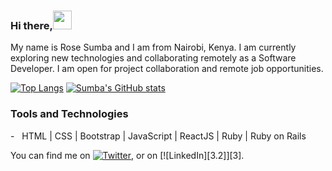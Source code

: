 ### Hi there,<img src="https://raw.githubusercontent.com/MartinHeinz/MartinHeinz/master/wave.gif" width="30px">

My name is Rose Sumba and I am from Nairobi, Kenya. I am currently exploring new technologies and collaborating remotely as a Software Developer. I am open for project collaboration and remote job opportunities. 

[![Top Langs](https://github-readme-stats.vercel.app/api/top-langs/?username=ZawadiSumba66)](https://github.com/anuraghazra/github-readme-stats)
[![Sumba's GitHub stats](https://github-readme-stats.vercel.app/api?username=ZawadiSumba66)](https://github.com/anuraghazra/github-readme-stats)

<h3>Tools and Technologies</h3>
- &nbsp; HTML | CSS | Bootstrap | JavaScript | ReactJS | Ruby | Ruby on Rails

You can find me on [![Twitter][1.2]][1], or on [![LinkedIn][3.2]][3].

<!-- Icons -->

[1.2]: http://i.imgur.com/wWzX9uB.png (twitter icon without padding)
[2.2]: https://raw.githubusercontent.com/MartinHeinz/MartinHeinz/master/linkedin-3-16.png (LinkedIn icon without padding)

<!-- Links to your social media accounts -->

[1]: https://twitter.com/zawadirose1
[2]: https://www.linkedin.com/in/rosesumba/
